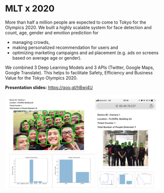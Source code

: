 # MLT x 2020

More than half a million people are expected to come to Tokyo for the Olympics 2020. We built a highly scalable system for face detection and count, age, gender and emotion prediction for 

* managing crowds, 
* making personalized recommendation for users and 
* optimizing marketing campaigns and ad placement (e.g. ads on screens based on average age or gender). 

We combined 3 Deep Learning Models and 3 APIs (Twitter, Google Maps, Google Translate). This helps to facilitate Safety, Efficiency and Business Value for the Tokyo Olympics 2020.

**Presentation slides:** https://goo.gl/hBwi4U

![alt text](web_and_mobile.png)
